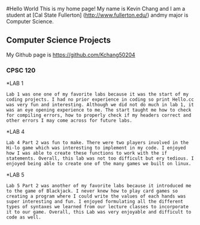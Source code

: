 #Hello World
This is my home page! My name is Kevin Chang and I am a student at [Cal State Fullerton] (http://www.fullerton.edu/) andmy major is Computer Science. 

## Computer Science Projects

My Github page is https://github.com/Kchang50204

### CPSC 120

*LAB 1

    Lab 1 was one one of my favorite labs because it was the start of my coding projects. I had no prior experience in coding so print Hello.cc was very fun and interesting. Although we did not do much in lab 1, it was an eye opening experience to me. The start taught me how to check for compiling errors, how to properly check if my headers correct and other errors I may come across for future labs.

*LAB 4
    
    Lab 4 Part 2 was fun to make. There were two players involved in the Hi-lo game which was interesting to implement in my code. I enjoyed how I was able to create these functions to work with the if statements. Overall, this lab was not too difficult but ery tedious. I enjoyed being able to create one of the many games we built on linux. 

*LAB 5

    Lab 5 Part 2 was another of my favorite labs because it introduced me to the game of Blackjack. I never knew how to play card games so creating a program where I could write the values of each hands was super interesting and fun. I enjoyed formulating all the different types of syntaxes we learned from our lecture classes to incorporate it to our game. Overall, this Lab was very enjoyable and difficult to code as well.